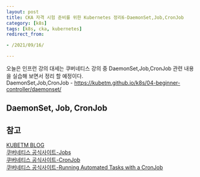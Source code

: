 ```yaml
---
layout: post
title: CKA 자격 시험 준비를 위한 Kubernetes 정리6-DaemonSet,Job,CronJob  
category: [k8s]
tags: [k8s, cka, kubernetes]
redirect_from:

- /2021/09/16/

---
```


오늘은 인프런 강의 대세는 쿠버네티스 강의 중 DaemonSet,Job,CronJob 관련 내용을 실습해 보면서 정리 할 예정이다.  
DaemonSet,Job,CronJob - <https://kubetm.github.io/k8s/04-beginner-controller/daemonset/>  


## DaemonSet, Job, CronJob



## 참고  
[KUBETM BLOG](https://kubetm.github.io/k8s/04-beginner-controller/daemonset/)     
[쿠버네티스 공식사이트-Jobs](https://kubernetes.io/docs/concepts/workloads/controllers/job/)  
[쿠버네티스 공식사이트-CronJob](https://kubernetes.io/docs/concepts/workloads/controllers/cron-jobs/)  
[쿠버네티스 공식사이트-Running Automated Tasks with a CronJob](https://kubernetes.io/docs/tasks/job/automated-tasks-with-cron-jobs/)  
